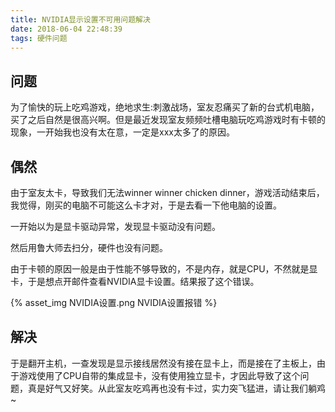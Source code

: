 ```yaml
---
title: NVIDIA显示设置不可用问题解决
date: 2018-06-04 22:48:39
tags: 硬件问题
---
```


## 问题

为了愉快的玩上吃鸡游戏，绝地求生:刺激战场，室友忍痛买了新的台式机电脑，买了之后自然是很高兴啊。但是最近发现室友频频吐槽电脑玩吃鸡游戏时有卡顿的现象，一开始我也没有太在意，一定是xxx太多了的原因。

## 偶然

由于室友太卡，导致我们无法winner winner chicken dinner，游戏活动结束后，我觉得，刚买的电脑不可能这么卡才对，于是去看一下他电脑的设置。

一开始以为是显卡驱动异常，发现显卡驱动没有问题。

然后用鲁大师去扫分，硬件也没有问题。

由于卡顿的原因一般是由于性能不够导致的，不是内存，就是CPU，不然就是显卡，于是想点开邮件查看NVIDIA显卡设置。结果报了这个错误。

{% asset_img NVIDIA设置.png NVIDIA设置报错 %}

## 解决

于是翻开主机，一查发现是显示接线居然没有接在显卡上，而是接在了主板上，由于游戏使用了CPU自带的集成显卡，没有使用独立显卡，才因此导致了这个问题，真是好气又好笑。从此室友吃鸡再也没有卡过，实力突飞猛进，请让我们躺鸡~

